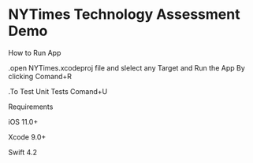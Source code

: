 # NYTimes Technology Assessment Demo

How to Run App

.open NYTimes.xcodeproj file and slelect any Target and Run the App By clicking Comand+R

.To Test Unit Tests Comand+U

Requirements

iOS 11.0+ 

Xcode 9.0+

Swift 4.2

